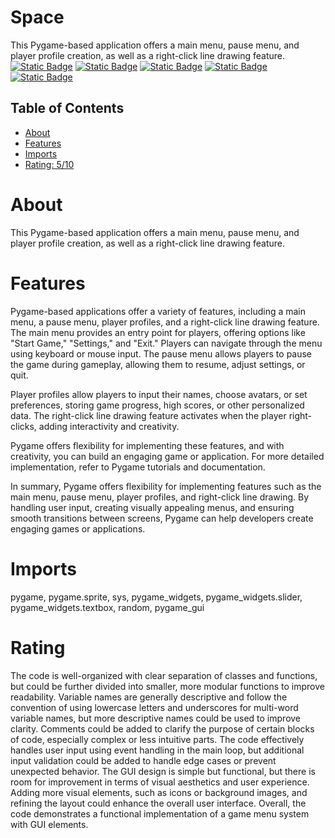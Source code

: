 # Space

This Pygame-based application offers a main menu, pause menu, and player profile creation, as well as a right-click line drawing feature.
[![Static Badge](https://img.shields.io/badge/pygame-brown)](https://pypi.org/project/pygame/)
[![Static Badge](https://img.shields.io/badge/math-yellow)](https://pypi.org/project/math/)
[![Static Badge](https://img.shields.io/badge/random,-black)](https://pypi.org/project/random,/)
[![Static Badge](https://img.shields.io/badge/pygame-pink)](https://pypi.org/project/pygame/)
[![Static Badge](https://img.shields.io/badge/math-red)](https://pypi.org/project/math/)

## Table of Contents

- [About](#about)
- [Features](#features)
- [Imports](#Imports)
- [Rating: 5/10](#Rating)

# About

This Pygame-based application offers a main menu, pause menu, and player profile creation, as well as a right-click line drawing feature.

# Features

Pygame-based applications offer a variety of features, including a main menu, a pause menu, player profiles, and a right-click line drawing feature. The main menu provides an entry point for players, offering options like "Start Game," "Settings," and "Exit." Players can navigate through the menu using keyboard or mouse input. The pause menu allows players to pause the game during gameplay, allowing them to resume, adjust settings, or quit.

Player profiles allow players to input their names, choose avatars, or set preferences, storing game progress, high scores, or other personalized data. The right-click line drawing feature activates when the player right-clicks, adding interactivity and creativity.

Pygame offers flexibility for implementing these features, and with creativity, you can build an engaging game or application. For more detailed implementation, refer to Pygame tutorials and documentation.

In summary, Pygame offers flexibility for implementing features such as the main menu, pause menu, player profiles, and right-click line drawing. By handling user input, creating visually appealing menus, and ensuring smooth transitions between screens, Pygame can help developers create engaging games or applications.

# Imports

pygame, pygame.sprite, sys,  pygame_widgets, pygame_widgets.slider, pygame_widgets.textbox, random, pygame_gui

# Rating

The code is well-organized with clear separation of classes and functions, but could be further divided into smaller, more modular functions to improve readability. Variable names are generally descriptive and follow the convention of using lowercase letters and underscores for multi-word variable names, but more descriptive names could be used to improve clarity.
Comments could be added to clarify the purpose of certain blocks of code, especially complex or less intuitive parts. The code effectively handles user input using event handling in the main loop, but additional input validation could be added to handle edge cases or prevent unexpected behavior.
The GUI design is simple but functional, but there is room for improvement in terms of visual aesthetics and user experience. Adding more visual elements, such as icons or background images, and refining the layout could enhance the overall user interface. Overall, the code demonstrates a functional implementation of a game menu system with GUI elements.
